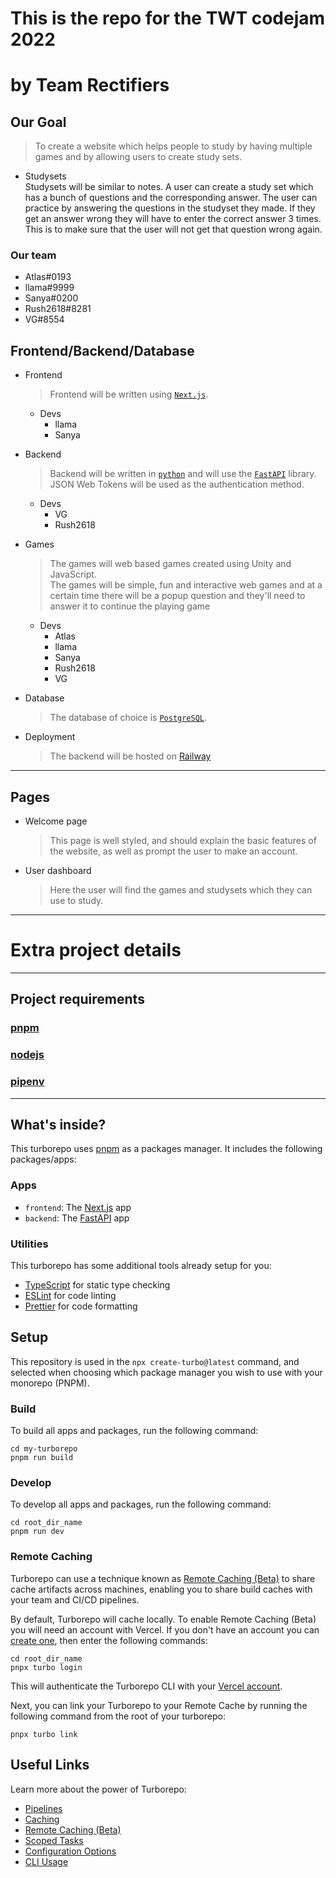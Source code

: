 # **This is the repo for the TWT codejam 2022**
# by Team Rectifiers

## Our Goal  

> To create a website which helps people to study by having multiple games and by allowing users to create study sets.

- Studysets  
    Studysets will be similar to notes. A user can create a study set which has a bunch of questions and the corresponding answer. The user can practice by answering the questions in the studyset they made. If they get an answer wrong they will have to enter the correct answer 3 times. This is to make sure that the user will not get that question wrong again.


### Our team
- Atlas#0193
- llama#9999
- Sanya#0200
- Rush2618#8281
- VG#8554

## Frontend/Backend/Database

- Frontend
    > Frontend will be written using [`Next.js`](https://nextjs.org/).
    - Devs
      - llama
      - Sanya

- Backend
    > Backend will be written in [`python`](https://www.python.org/) and will use the [`FastAPI`](https://fastapi.tiangolo.com/) library.  
    JSON Web Tokens will be used as the authentication method.
    - Devs
        - VG
        - Rush2618

- Games
    > The games will web based games created using Unity and JavaScript.  
    The games will be simple, fun and interactive web games and at a certain time there will be a popup question and they'll need to answer it to continue the playing game
    - Devs
        - Atlas
        - llama
        - Sanya
        - Rush2618
        - VG

- Database
    > The database of choice is [`PostgreSQL`](https://www.postgresql.org/).  

- Deployment
    > The backend will be hosted on [Railway](https://railway.app/)

___

## Pages
- Welcome page
    > This page is well styled, and should explain the basic features of the website, as well as prompt the user to make an account.

- User dashboard
    > Here the user will find the games and studysets which they can use to study.
___

# Extra project details

___
## Project requirements

### [pnpm](https://pnpm.io)
### [nodejs](https://nodejs.org)
### [pipenv](https://pipenv.pypa.io/en/latest/)
___

## What's inside?

This turborepo uses [pnpm](https://pnpm.io) as a packages manager. It includes the following packages/apps:

### Apps

- `frontend`: The [Next.js](https://nextjs.org) app
- `backend`: The [FastAPI](https://fastapi.tiangolo.com/) app


### Utilities

This turborepo has some additional tools already setup for you:

- [TypeScript](https://www.typescriptlang.org/) for static type checking
- [ESLint](https://eslint.org/) for code linting
- [Prettier](https://prettier.io) for code formatting

## Setup

This repository is used in the `npx create-turbo@latest` command, and selected when choosing which package manager you wish to use with your monorepo (PNPM).

### Build

To build all apps and packages, run the following command:

```
cd my-turborepo
pnpm run build
```

### Develop

To develop all apps and packages, run the following command:

```
cd root_dir_name
pnpm run dev
```

### Remote Caching

Turborepo can use a technique known as [Remote Caching (Beta)](https://turborepo.org/docs/features/remote-caching) to share cache artifacts across machines, enabling you to share build caches with your team and CI/CD pipelines.

By default, Turborepo will cache locally. To enable Remote Caching (Beta) you will need an account with Vercel. If you don't have an account you can [create one](https://vercel.com/signup), then enter the following commands:

```
cd root_dir_name
pnpx turbo login
```

This will authenticate the Turborepo CLI with your [Vercel account](https://vercel.com/docs/concepts/personal-accounts/overview).

Next, you can link your Turborepo to your Remote Cache by running the following command from the root of your turborepo:

```
pnpx turbo link
```

## Useful Links

Learn more about the power of Turborepo:

- [Pipelines](https://turborepo.org/docs/features/pipelines)
- [Caching](https://turborepo.org/docs/features/caching)
- [Remote Caching (Beta)](https://turborepo.org/docs/features/remote-caching)
- [Scoped Tasks](https://turborepo.org/docs/features/scopes)
- [Configuration Options](https://turborepo.org/docs/reference/configuration)
- [CLI Usage](https://turborepo.org/docs/reference/command-line-reference)
